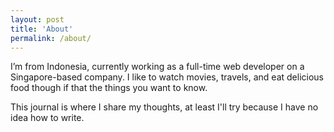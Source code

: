 ```yaml
---
layout: post
title: 'About'
permalink: /about/
---
```


I’m from Indonesia, currently working as a full-time web developer on a Singapore-based company. I like to watch movies, travels, and eat delicious food though if that the things you want to know.

This journal is where I share my thoughts, at least I'll try because I have no idea how to write.
